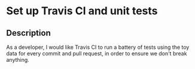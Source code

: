 # Set up Travis CI and unit tests

## Description

As a developer, I would like Travis CI to run a battery of tests using the toy data for every commit and pull request, in order to ensure we don't break anything.
